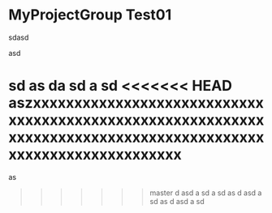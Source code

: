 # MyProjectGroup Test01
sdasd

asd

sd
as
da
sd
a
sd
<<<<<<< HEAD
aszxxxxxxxxxxxxxxxxxxxxxxxxxxxxxxxxxxxxxxxxxxxxxxxxxxxxxxxxxxxxxxxxxxxxxxxxxxxxxxxxxxxxxxxxxxxxxxxxxxxxxxxxxxxxxxx
=======
as
>>>>>>> master
d
asd
a
sd
a
sd
as
d
asd
a
sd
as
d
asd
a
sd
